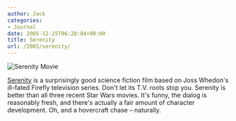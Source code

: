 ```yaml
---
author: Jack
categories:
- Journal
date: 2005-12-25T06:28:04+00:00
title: Serenity
url: /2005/serenity/
---
```


![Serenity Movie](/files/serenity.jpg) 

[Serenity](<http://www.rottentomatoes.com/m/serenity/>) is a surprisingly good science fiction film based on Joss Whedon's ill-fated Firefly television series. Don't let its T.V. roots stop you. Serenity is better than all three recent Star Wars movies. It's funny, the dialog is reasonably fresh, and there's actually a fair amount of character development. Oh, and a hovercraft chase &#8211; naturally.